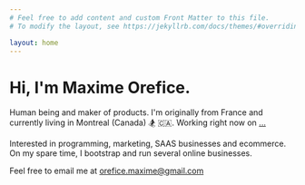 ```yaml
---
# Feel free to add content and custom Front Matter to this file.
# To modify the layout, see https://jekyllrb.com/docs/themes/#overriding-theme-defaults

layout: home
---
```


<h1 class="hello">Hi, I'm Maxime Orefice.</h1>

Human being and maker of products. I'm originally from France and currently living in Montreal (Canada) 🏂 🇨🇦. Working right now on [...](/now.markdown)

Interested in programming, marketing, SAAS businesses and ecommerce. On my spare time, I bootstrap and run several online businesses.

<!-- Formerly developer [@Shopify](https://www.shopify.com/) where I learned how to write scalable code for millions of users with Ruby on Rails, GraphQL and React. -->

<!-- I'm teaching code to people at [Le Wagon](https://www.lewagon.com/) where I help student changing careers and achieve their full potential. -->

Feel free to email me at <a target="_blank" href="mailto:orefice.maxime@gmail.com">orefice.maxime@gmail.com</a>